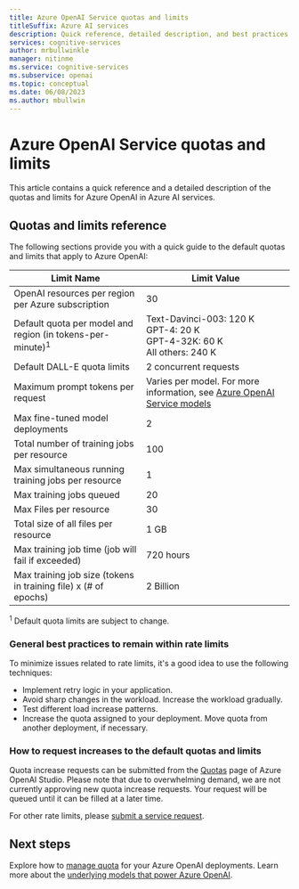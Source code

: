 ```yaml
---
title: Azure OpenAI Service quotas and limits
titleSuffix: Azure AI services
description: Quick reference, detailed description, and best practices on the quotas and limits for the OpenAI service in Azure AI services.
services: cognitive-services
author: mrbullwinkle
manager: nitinme
ms.service: cognitive-services
ms.subservice: openai
ms.topic: conceptual
ms.date: 06/08/2023
ms.author: mbullwin
---
```


# Azure OpenAI Service quotas and limits

This article contains a quick reference and a detailed description of the quotas and limits for Azure OpenAI in Azure AI services.

## Quotas and limits reference

The following sections provide you with a quick guide to the default quotas and limits that apply to Azure OpenAI:

| Limit Name | Limit Value |
|--|--|
| OpenAI resources per region per Azure subscription | 30 |
| Default quota per model and region (in tokens-per-minute)<sup>1</sup> |Text-Davinci-003: 120 K <br> GPT-4: 20 K <br> GPT-4-32K: 60 K  <br> All others: 240 K |
| Default DALL-E quota limits | 2 concurrent requests |
| Maximum prompt tokens per request | Varies per model. For more information, see [Azure OpenAI Service models](./concepts/models.md)|
| Max fine-tuned model deployments | 2 |
| Total number of training jobs per resource | 100 |
| Max simultaneous running training jobs per resource | 1 |
| Max training jobs queued | 20 | 
| Max Files per resource | 30 |
| Total size of all files per resource | 1 GB | 
| Max training job time (job will fail if exceeded) | 720 hours |
| Max training job size (tokens in training file) x (# of epochs) | 2 Billion |

<sup>1</sup> Default quota limits are subject to change.

### General best practices to remain within rate limits

To minimize issues related to rate limits, it's a good idea to use the following techniques:

- Implement retry logic in your application.
- Avoid sharp changes in the workload. Increase the workload gradually.
- Test different load increase patterns.
- Increase the quota assigned to your deployment. Move quota from another deployment, if necessary.

### How to request increases to the default quotas and limits

Quota increase requests can be submitted from the [Quotas](./how-to/quota.md) page of Azure OpenAI Studio. Please note that due to overwhelming demand, we are not currently approving new quota increase requests. Your request will be queued until it can be filled at a later time.

For other rate limits, please [submit a service request](../cognitive-services-support-options.md?context=/azure/ai-services/openai/context/context).

## Next steps

Explore how to [manage quota](./how-to/quota.md) for your Azure OpenAI deployments.
Learn more about the [underlying models that power Azure OpenAI](./concepts/models.md).
